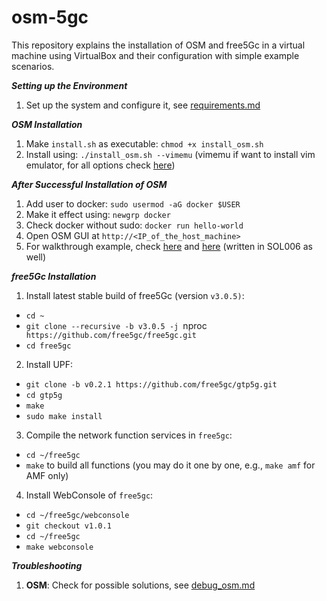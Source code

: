 # osm-5gc

This repository explains the installation of OSM and free5Gc in a virtual machine using VirtualBox and their configuration with simple example scenarios.

***Setting up the Environment***
1. Set up the system and configure it, see [requirements.md](https://github.com/samareshbera/osm-5gc/blob/main/requirements.md)


***OSM Installation***

1. Make `install.sh` as executable: `chmod +x install_osm.sh`
2. Install using: `./install_osm.sh --vimemu` (vimemu if want to install vim emulator, for all options check [here](https://osm.etsi.org/docs/user-guide/03-installing-osm.html#other-installer-options))


***After Successful Installation of OSM***

1. Add user to docker: `sudo usermod -aG docker $USER`
2. Make it effect using: `newgrp docker`
3. Check docker without sudo: `docker run hello-world`
4. Open OSM GUI at `http://<IP_of_the_host_machine>`
5. For walkthrough example, check [here](https://osm.etsi.org/docs/vnf-onboarding-guidelines/00-introduction.html) and [here](https://osm.etsi.org/gitlab/vnf-onboarding/osm-packages) (written in SOL006 as well)


***free5Gc Installation***
1. Install latest stable build of free5Gc (version `v3.0.5)`:
  * `cd ~`
  * `git clone --recursive -b v3.0.5 -j `nproc` https://github.com/free5gc/free5gc.git`
  * `cd free5gc`

2. Install UPF:
  * `git clone -b v0.2.1 https://github.com/free5gc/gtp5g.git`
  * `cd gtp5g`
  * `make`
  * `sudo make install`

3. Compile the network function services in `free5gc`:
  * `cd ~/free5gc`
  * `make` to build all functions (you may do it one by one, e.g., `make amf` for AMF only)

4. Install WebConsole of `free5gc`:
  * `cd ~/free5gc/webconsole`
  * `git checkout v1.0.1`
  * `cd ~/free5gc`
  * `make webconsole`


***Troubleshooting***

1. **OSM**: Check for possible solutions, see [debug_osm.md](https://github.com/samareshbera/osm-5gc/blob/main/debug_osm.md)
